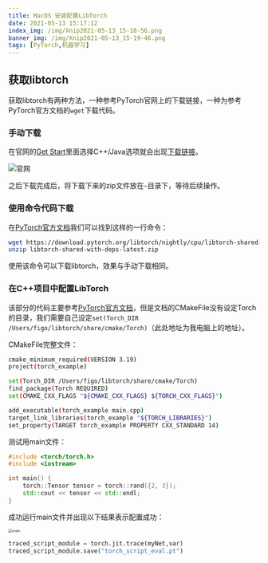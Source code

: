 ```yaml
---
title: MacOS 安装配置LibTorch
date: 2021-05-13 15:17:12
index_img: /img/Xnip2021-05-13_15-18-56.png
banner_img: /img/Xnip2021-05-13_15-19-46.png
tags: [PyTorch,机器学习]
---
```


## 获取libtorch

获取libtorch有两种方法，一种参考PyTorch官网上的下载链接，一种为参考PyTorch官方文档的`wget`下载代码。<!-- more -->

### 手动下载

在官网的[Get Start](https://pytorch.org/get-started/locally/)里面选择C++/Java选项就会出现[下载链接](https://download.pytorch.org/libtorch/cpu/libtorch-macos-1.8.1.zip)。

![官网](/img/Xnip2021-05-13_15-06-07.png)

之后下载完成后，将下载下来的zip文件放在`~`目录下，等待后续操作。

### 使用命令代码下载

在[PyTorch官方文档](https://pytorch.org/cppdocs/installing.html)我们可以找到这样的一行命令：

```sh
wget https://download.pytorch.org/libtorch/nightly/cpu/libtorch-shared-with-deps-latest.zip
unzip libtorch-shared-with-deps-latest.zip
```

使用该命令可以下载libtorch，效果与手动下载相同。

### 在C++项目中配置LibTorch

该部分的代码主要参考[PyTorch官方文档](https://pytorch.org/cppdocs/installing.html)，但是文档的CMakeFile没有设定Torch的目录，我们需要自己设定`set(Torch_DIR /Users/figo/libtorch/share/cmake/Torch)`（此处地址为我电脑上的地址）。

CMakeFile完整文件：

```sh
cmake_minimum_required(VERSION 3.19)
project(torch_example)

set(Torch_DIR /Users/figo/libtorch/share/cmake/Torch)
find_package(Torch REQUIRED)
set(CMAKE_CXX_FLAGS "${CMAKE_CXX_FLAGS} ${TORCH_CXX_FLAGS}")

add_executable(torch_example main.cpp)
target_link_libraries(torch_example "${TORCH_LIBRARIES}")
set_property(TARGET torch_example PROPERTY CXX_STANDARD 14)
```

测试用main文件：

```c++
#include <torch/torch.h>
#include <iostream>

int main() {
    torch::Tensor tensor = torch::rand({2, 3});
    std::cout << tensor << std::endl;
}
```

成功运行main文件并出现以下结果表示配置成功：

<img src="/img/Xnip2021-05-13_15-15-59.png" alt="main" style="zoom:50%;" />

```python
traced_script_module = torch.jit.trace(myNet,var)
traced_script_module.save("torch_script_eval.pt")
```



